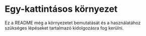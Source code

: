 # Egy-kattintásos környezet

Ez a README még a környezetet bemutatását és a használatához szükséges lépéseket tartalmazó kidolgozásra fog kerülni.
